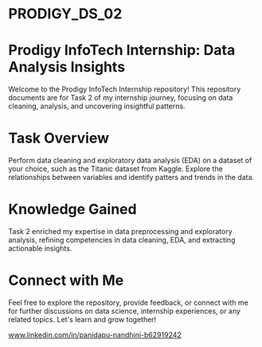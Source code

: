 # PRODIGY_DS_02
# Prodigy InfoTech Internship: Data Analysis Insights
Welcome to the Prodigy InfoTech Internship repository! This repository documents are for Task 2 of my internship journey, focusing on data cleaning, analysis, and uncovering insightful patterns.

# Task Overview
Perform data cleaning and exploratory data analysis (EDA) on a dataset of your choice, such as the Titanic dataset from Kaggle. Explore the relationships between variables and identify patters and trends in the data.

#  Knowledge Gained
Task 2 enriched my expertise in data preprocessing and exploratory analysis, refining competencies in data cleaning, EDA, and extracting actionable insights.

# Connect with Me
Feel free to explore the repository, provide feedback, or connect with me for further discussions on data science, internship experiences, or any related topics. Let's learn and grow together!

www.linkedin.com/in/panidapu-nandhini-b62919242

